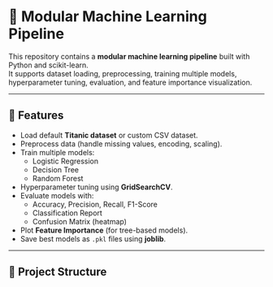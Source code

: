 # 🧠 Modular Machine Learning Pipeline

This repository contains a **modular machine learning pipeline** built with Python and scikit-learn.  
It supports dataset loading, preprocessing, training multiple models, hyperparameter tuning, evaluation, and feature importance visualization.

---

## 🚀 Features
- Load default **Titanic dataset** or custom CSV dataset.
- Preprocess data (handle missing values, encoding, scaling).
- Train multiple models:
  - Logistic Regression
  - Decision Tree
  - Random Forest
- Hyperparameter tuning using **GridSearchCV**.
- Evaluate models with:
  - Accuracy, Precision, Recall, F1-Score
  - Classification Report
  - Confusion Matrix (heatmap)
- Plot **Feature Importance** (for tree-based models).
- Save best models as `.pkl` files using **joblib**.

---

## 📂 Project Structure
